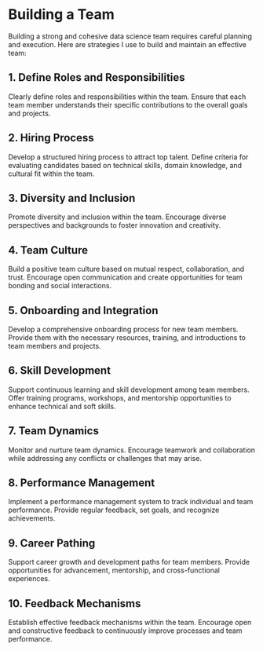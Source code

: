 # Building a Team

Building a strong and cohesive data science team requires careful planning and execution. Here are strategies I use to build and maintain an effective team:

## 1. Define Roles and Responsibilities

Clearly define roles and responsibilities within the team. Ensure that each team member understands their specific contributions to the overall goals and projects.

## 2. Hiring Process

Develop a structured hiring process to attract top talent. Define criteria for evaluating candidates based on technical skills, domain knowledge, and cultural fit within the team.

## 3. Diversity and Inclusion

Promote diversity and inclusion within the team. Encourage diverse perspectives and backgrounds to foster innovation and creativity.

## 4. Team Culture

Build a positive team culture based on mutual respect, collaboration, and trust. Encourage open communication and create opportunities for team bonding and social interactions.

## 5. Onboarding and Integration

Develop a comprehensive onboarding process for new team members. Provide them with the necessary resources, training, and introductions to team members and projects.

## 6. Skill Development

Support continuous learning and skill development among team members. Offer training programs, workshops, and mentorship opportunities to enhance technical and soft skills.

## 7. Team Dynamics

Monitor and nurture team dynamics. Encourage teamwork and collaboration while addressing any conflicts or challenges that may arise.

## 8. Performance Management

Implement a performance management system to track individual and team performance. Provide regular feedback, set goals, and recognize achievements.

## 9. Career Pathing

Support career growth and development paths for team members. Provide opportunities for advancement, mentorship, and cross-functional experiences.

## 10. Feedback Mechanisms

Establish effective feedback mechanisms within the team. Encourage open and constructive feedback to continuously improve processes and team performance.